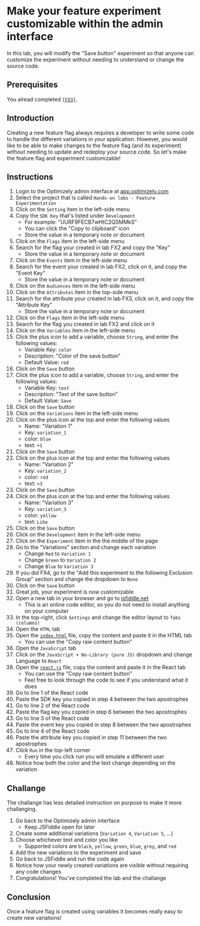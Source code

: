 # Make your feature experiment customizable within the admin interface

In this lab, you will modify the "Save button" experiment so that anyone can customize the experiment without needing to understand or change the source code.

## Prerequisites

You alread completed [`[FX3]`](../fx3/).

## Introduction

Creating a new feature flag always requires a developer to write some code to handle the different variations in your application. However, you would like to be able to make changes to the feature flag (and its experiment) without needing to update and redeploy your source code. So let's make the feature flag and experiment customizable!

## Instructions

1. Login to the Optimizely admin interface at [app.optimizely.com](https://app.optimizely.com/)
1. Select the project that is called `Hands-on labs - Feature Experimentation`
1. Click on the `Setting` item in the left-side menu
1. Copy the `SDK Key` that's listed under `Development` 
    - For example: "UURF9FECB7wHtC2QSMMkS"
    - You can click the "Copy to clipboard" icon
    - Store the value in a temporary note or document
1. Click on the `Flags` item in the left-side menu
1. Search for the flag your created in lab FX2 and copy the "Key"
    - Store the value in a temporary note or document
1. Click on the `Events` item in the left-side menu
1. Search for the event your created in lab FX2, click on it, and copy the "Event Key"
    - Store the value in a temporary note or document
1. Click on the `Audiences` item in the left-side menu
1. Click on the `Attributes` item in the top-side menu
1. Search for the attribute your created in lab FX3, click on it, and copy the "Attribute Key"
    - Store the value in a temporary note or document
1. Click on the `Flags` item in the left-side menu
1. Search for the flag you created in lab FX2 and click on it
1. Click on the `Variables` item in the left-side menu
1. Click the plus icon to add a variable, choose `String`, and enter the following values:
    - Variable Key: `color`
    - Description: "Color of the save button"
    - Default Value: `red`
1. Click on the `Save` button
1. Click the plus icon to add a variable, choose `String`, and enter the following values:
    - Variable Key: `text`
    - Description: "Text of the save button"
    - Default Value: `Save`
1. Click on the `Save` button
1. Click on the `Variations` item in the left-side menu
1. Click on the plus icon at the top and enter the following values
    - Name: "Variation 1"
    - Key: `variation_1`
    - color: `blue`
    - text: `+1`
1. Click on the `Save` button
1. Click on the plus icon at the top and enter the following values
    - Name: "Variation 2"
    - Key: `variation_2`
    - color: `red`
    - text: `<3`
1. Click on the `Save` button
1. Click on the plus icon at the top and enter the following values
    - Name: "Variation 3"
    - Key: `variation_3`
    - color: `yellow`
    - text: `Like`
1. Click on the `Save` button
1. Click on the `Development` item in the left-side menu
1. Click on the `Experiment` item in the the middle of the page
1. Go to the "Variations" section and change each variation
    - Change `Red` to `Variation 1`
    - Change `Green` to `Variation 2`
    - Change `Blue` to `Variation 3`
1. If you did FX4, go to the "Add this experiment to the following Exclusion Group" section and change the dropdown to `None`
1. Click on the `Save` button
1. Great job, your experiment is now customizable
1. Open a new tab in your browser and go to [jsfiddle.net](https://jsfiddle.net/)
    - This is an online code editor, so you do not need to install anything on your computer
1. In the top-right, click `Settings` and change the editor layout to `Tabs (columns)`
1. Open the `HTML` tab
1. Open the [`index.html`](./index.html) file, copy the content and paste it in the HTML tab
    - You can use the "Copy raw content button"
1. Open the `JavaScript` tab
1. Click on the `JavaScript + No-Library (pure JS)` dropdown and change Language to `React`
1. Open the [`react.js`](./react.js) file, copy the content and paste it in the React tab
    - You can use the "Copy raw content button"
    - Feel free to look through the code to see if you understand what it does
1. Go to line 1 of the React code
1. Paste the SDK key you copied in step 4 between the two apostrophes
1. Go to line 2 of the React code
1. Paste the flag key you copied in step 6 between the two apostrophes
1. Go to line 3 of the React code
1. Paste the event key you copied in step 8 between the two apostrophes
1. Go to line 4 of the React code
1. Paste the attribute key you copied in step 11 between the two apostrophes
1. Click `Run` in the top-left corner
    - Every time you click run you will emulate a different user
1. Notice how both the color and the text change depending on the variation

## Challange

The challange has less detailed instruction on purpose to make it more challanging.

1. Go back to the Optimizely admin interface
    - Keep JSFiddle open for later
1. Create some additional variations (`Variation 4`, `Variation 5`, ...)
1. Choose whichever text and color you like
    - Supported colors are `black`, `yellow`, `green`, `blue`, `grey`, and `red`
1. Add the new variations to the experiment and save
1. Go back to JSFiddle and run the code again
1. Notice how your newly created variations are visible without requiring any code changes
1. Congratulations! You've completed the lab and the challange

## Conclusion

Once a feature flag is created using variables it becomes really easy to create new variations!